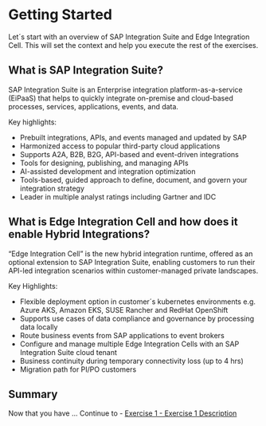 # Getting Started

Let´s start with an overview of SAP Integration Suite and Edge Integration Cell. This will set the context and help you execute the rest of the exercises.

## What is SAP Integration Suite?

SAP Integration Suite is an Enterprise integration platform-as-a-service (EiPaaS) that helps to quickly integrate on-premise and cloud-based processes, services, applications, events, and data. 

Key highlights:

- Prebuilt integrations, APIs, and events managed and updated by SAP
- Harmonized access to popular third-party cloud applications
- Supports A2A, B2B, B2G, API-based and event-driven integrations
- Tools for designing, publishing, and managing APIs
- AI-assisted development and integration optimization
- Tools-based, guided approach to define, document, and govern your integration strategy
- Leader in multiple analyst ratings including Gartner and IDC


## What is Edge Integration Cell and how does it enable Hybrid Integrations?

“Edge Integration Cell” is the new hybrid integration runtime, offered as an optional extension to SAP Integration Suite, enabling customers to run their API-led integration scenarios within customer-managed private landscapes.

Key Highlights:

- Flexible deployment option in customer´s kubernetes environments e.g. Azure AKS, Amazon EKS, SUSE Rancher and RedHat OpenShift
- Supports use cases of data compliance and governance by processing data locally
- Route business events from SAP applications to event brokers
- Configure and manage multiple Edge Integration Cells with an SAP Integration Suite cloud tenant
- Business continuity during temporary connectivity loss (up to 4 hrs)
- Migration path for PI/PO customers

## Summary

Now that you have ... 
Continue to - [Exercise 1 - Exercise 1 Description](../ex1/README.md)
